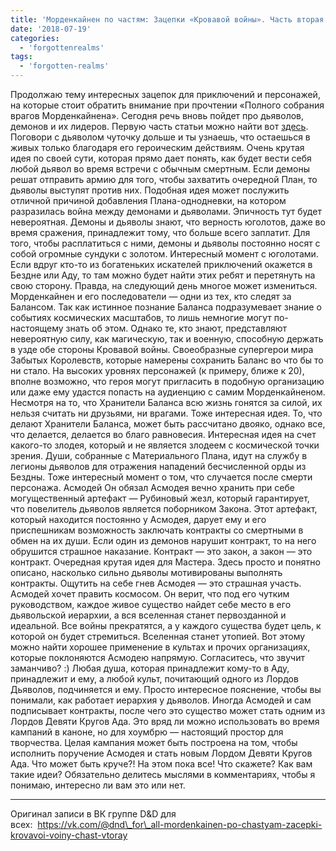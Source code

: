 ```yaml
---
title: 'Морденкайнен по частям: Зацепки «Кровавой войны». Часть вторая'
date: '2018-07-19'
categories:
  - 'forgottenrealms'
tags:
  - 'forgotten-realms'
---
```


Продолжаю тему интересных зацепок для приключений и персонажей, на которые стоит обратить внимание при прочтении «Полного собрания врагов Морденкайнена». Сегодня речь вновь пойдет про дьяволов, демонов и их лидеров. Первую часть статьи можно найти вот [здесь](https://adventurersleague.wordpress.com/2018/07/20/%d0%bc%d0%be%d1%80%d0%b4%d0%b5%d0%bd%d0%ba%d0%b0%d0%b9%d0%bd%d0%b5%d0%bd-%d0%bf%d0%be-%d1%87%d0%b0%d1%81%d1%82%d1%8f%d0%bc-%d0%b7%d0%b0%d1%86%d0%b5%d0%bf%d0%ba%d0%b8-%d0%ba%d1%80%d0%be%d0%b2/). Поговори с дьяволом чуточку дольше и ты узнаешь, что остаешься в живых только благодаря его героическим действиям. Очень крутая идея по своей сути, которая прямо дает понять, как будет вести себя любой дьявол во время встречи с обычным смертным. Если демоны решат отправить армию для того, чтобы захватить очередной План, то дьяволы выступят против них. Подобная идея может послужить отличной причиной добавления Плана-однодневки, на котором разразилась война между демонами и дьяволами. Эпичность тут будет невероятная. Демоны и дьяволы знают, что верность юголотов, даже во время сражения, принадлежит тому, что больше всего заплатит. Для того, чтобы расплатиться с ними, демоны и дьяволы постоянно носят с собой огромные сундуки с золотом. Интересный момент с юголотами. Если вдруг кто-то из богатеньких искателей приключений окажется в Бездне или Аду, то там можно будет найти этих ребят и перетянуть на свою сторону. Правда, на следующий день многое может измениться. Морденкайнен и его последователи — одни из тех, кто следят за Балансом. Так как истинное познание Баланса подразумевает знание о событиях космических масштабов, то лишь немногие могут по-настоящему знать об этом. Однако те, кто знают, представляют невероятную силу, как магическую, так и военную, способную держать в узде обе стороны Кровавой войны. Своеобразные супергерои мира Забытых Королевств, которые намерены сохранить Баланс во что бы то ни стало. На высоких уровнях персонажей (к примеру, ближе к 20), вполне возможно, что героя могут пригласить в подобную организацию или даже ему удастся попасть на аудиенцию с самим Морденкайненом. Несмотря на то, что Хранители Баланса всю жизнь гонятся за силой, их нельзя считать ни друзьями, ни врагами. Тоже интересная идея. То, что делают Хранители Баланса, может быть рассчитано двояко, однако все, что делается, делается во благо равновесия. Интересная идея на счет какого-то злодея, который и не является злодеем с космической точки зрения. Души, собранные с Материального Плана, идут на службу в легионы дьяволов для отражения нападений бесчисленной орды из Бездны. Тоже интересный момент о том, что случается после смерти персонажа. Асмодей Он обязал Асмодея вечно хранить при себе могущественный артефакт — Рубиновый жезл, который гарантирует, что повелитель дьяволов является поборником Закона. Этот артефакт, который находится постоянно у Асмодея, дарует ему и его приспешникам возможность заключать контракты со смертными в обмен на их души. Если один из демонов нарушит контракт, то на него обрушится страшное наказание. Контракт — это закон, а закон — это контракт. Очередная крутая идея для Мастера. Здесь просто и понятно описано, насколько сильно дьяволы мотивированы выполнять контракты. Ощутить на себе гнев Асмодея — это страшная участь. Асмодей хочет править космосом. Он верит, что под его чутким руководством, каждое живое существо найдет себе место в его дьявольской иерархии, а вся вселенная станет первозданной и идеальной. Все войны прекратятся, а у каждого существа будет цель, к которой он будет стремиться. Вселенная станет утопией. Вот этому можно найти хорошее применение в культах и прочих организациях, которые поклоняются Асмодею напрямую. Согласитесь, что звучит заманчиво? :) Любая душа, которая принадлежит кому-то в Аду, принадлежит и ему, а любой культ, почитающий одного из Лордов Дьяволов, подчиняется и ему. Просто интересное пояснение, чтобы вы понимали, как работает иерархия у дьяволов. Иногда Асмодей и сам подписывает контракты, после чего это существо может стать одним из Лордов Девяти Кругов Ада. Это вряд ли можно использовать во время кампаний в каноне, но для хоумбрю — настоящий простор для творчества. Целая кампания может быть построена на том, чтобы исполнить поручение Асмодея и стать новым Лордом Девяти Кругов Ада. Что может быть круче?! На этом пока все! Что скажете? Как вам такие идеи? Обязательно делитесь мыслями в комментариях, чтобы я понимаю, интересно ли вам это или нет.

---

Оригинал записи в ВК группе D&D для всех:  https://vk.com/@dnd\_for\_all-mordenkainen-po-chastyam-zacepki-krovavoi-voiny-chast-vtoray
